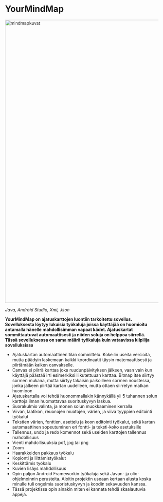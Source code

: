 # YourMindMap
<img width="929" alt="mindmapkuvat" src="https://user-images.githubusercontent.com/117892331/226584952-45e8a028-adf0-4a16-b0a4-91d7d8587e60.png">


*Java, Android Studio, Xml, Json*

**YourMindMap on ajatuskarttojen luontiin tarkoitettu sovellus. Sovelluksesta löytyy lukuisia työkaluja joissa käyttäjää on huomioitu antamalla hänelle mahdollisimman vapaat kädet. Ajatuskartat sommittautuvat automaattisesti ja niiden soluja on helppoa siirrellä. Tässä sovelluksessa on sama määrä työkaluja kuin vataavissa kilpilija sovelluksissa**

- Ajatuskartan automaattinen tilan sommittelu. Kokeilin useita versioita, mutta päädyin laskemaan kaikki koordinaatit täysin matemaattisesti ja piirtämään kaiken canvakselle.
- Canvas ei piirrä karttaa joka ruudunpäivityksen jälkeen, vaan vain kun käyttäjä päästää irti esimerkiksi liikutettuuan karttaa. Bitmap itse siirtyy sormen mukana, mutta siirtyy takaisin paikoilleen sormen noustessa, jonka jälkeen piirtää kartan uudelleen, mutta ottaen siirretyn matkan huomioon
- Ajatuskartalla voi tehdä huonommallakin kännykällä yli 5 tuhannen solun karttoja ilman huomattavaa suorituskyvyn laskua.
- Suorakulmio valinta, ja monen solun muokkaaminen kerralla
- Viivan, laatikon, reuonojen muotojen, värien, ja viiva tyyppien editointi työkalut
- Tekstien värien, fonttien, asettelu ja koon editointi työkalut, sekä kartan automaattinen sopeutuminen eri fontti- ja teksti-koko asetuksille
- Tallennus, undo ja redo komennot sekä useiden karttojen tallennus mahdollisuus
- Vienti mahdollisuuksia pdf, jpg tai png
- Zoom
- Haarakkeiden pakkaus työkalu
- Kopionti ja liittämistyökalut
- Keskittämis työkalu
- Kuvien lisäys mahdollisuus
- Opin paljon Android Frameworkin työkaluja sekä Javan- ja olio-ohjelmoinnin perusteita. Aloitin projektin useaan kertaan alusta koska minulle tuli ongelmia suoristuskyvyn ja koodin sekavuuden kanssa. 
- Tässä projektissa opin ainakin miten ei kannata tehdä skaalautuvia äppejä.
